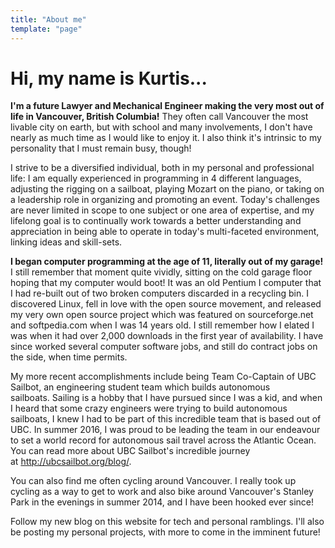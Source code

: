 ```yaml
---
title: "About me"
template: "page"
---
```


# Hi, my name is Kurtis...

**I'm a future Lawyer and Mechanical Engineer making the very most out of life in Vancouver, British Columbia!** They often call Vancouver the most livable city on earth, but with school and many involvements, I don't have nearly as much time as I would like to enjoy it. I also think it's intrinsic to my personality that I must remain busy, though!

I strive to be a diversified individual, both in my personal and professional life: I am equally experienced in programming in 4 different languages, adjusting the rigging on a sailboat, playing Mozart on the piano, or taking on a leadership role in organizing and promoting an event. Today's challenges are never limited in scope to one subject or one area of expertise, and my lifelong goal is to continually work towards a better understanding and appreciation in being able to operate in today's multi-faceted environment, linking ideas and skill-sets.



**I began computer programming at the age of 11, literally out of my garage!** I still remember that moment quite vividly, sitting on the cold garage floor hoping that my computer would boot! It was an old Pentium I computer that I had re-built out of two broken computers discarded in a recycling bin. I discovered Linux, fell in love with the open source movement, and released my very own open source project which was featured on sourceforge.net and softpedia.com when I was 14 years old. I still remember how I elated I was when it had over 2,000 downloads in the first year of availability. I have since worked several computer software jobs, and still do contract jobs on the side, when time permits.


My more recent accomplishments include being Team Co-Captain of UBC Sailbot, an engineering student team which builds autonomous sailboats. Sailing is a hobby that I have pursued since I was a kid, and when I heard that some crazy engineers were trying to build autonomous sailboats, I knew I had to be part of this incredible team that is based out of UBC. In summer 2016, I was proud to be leading the team in our endeavour to set a world record for autonomous sail travel across the Atlantic Ocean. You can read more about UBC Sailbot's incredible journey at http://ubcsailbot.org/blog/.

You can also find me often cycling around Vancouver. I really took up cycling as a way to get to work and also bike around Vancouver's Stanley Park in the evenings in summer 2014, and I have been hooked ever since!

Follow my new blog on this website for tech and personal ramblings. I'll also be posting my personal projects, with more to come in the imminent future!